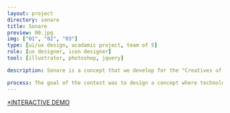 ```yaml
---
layout: project
directory: sonare
title: Sonare
preview: 00.jpg
img: ["01", "02", "03"]
type: [ui/ux design, acadamic project, team of 5]
role: [ux designer, icon designer]
tool: [illustrator, photoshop, jquery]

description: Sonare is a concept that we develop for the "Creatives of the Year Competition" in SIAT, SFU. It is an application that helps us exchange personal information more efficiently and find potential employers/employees in public space. As the ux designer in the team, my goal was to create an intuitive and user-friendly interface for our target audience. With that in mind, we created some mockups of the application in order to demonstrate how the application works. 

process: The goal of the contest was to design a concept where technology can benefit our everyday life. We had the option to reinvent an existing technology or create our own design. Our team decided to design an application that will change the way which people used to exchange personal information.  In this project, I was responsible for creating wireframes and mockups for the application. I also designed the icon of the application based on our concept and the features of our application. As a result, our project was nominated as one of the final five teams in the competition.
---
```


<a class="content-link resume-download" href="#" target="_blank"><span>\*</span>INTERACTIVE DEMO</a>
